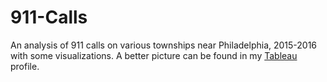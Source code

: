 # 911-Calls
An analysis of 911 calls on various townships near Philadelphia, 2015-2016
with some visualizations. A better picture can be found in my [Tableau](https://public.tableau.com/app/profile/juan.domene/viz/911calls_16568082668270/Story1) profile.
